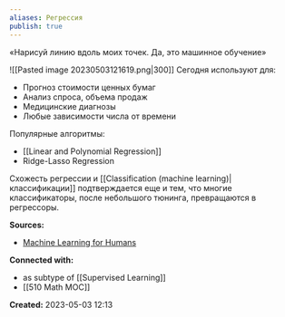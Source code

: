 ```yaml
---
aliases: Регрессия 
publish: true
---
```


«Нарисуй линию вдоль моих точек. Да, это машинное обучение»

![[Pasted image 20230503121619.png|300]]
Сегодня используют для:
-   Прогноз стоимости ценных бумаг
-   Анализ спроса, объема продаж
-   Медицинские диагнозы
-   Любые зависимости числа от времени

Популярные алгоритмы:
- [[Linear and Polynomial Regression]]
- Ridge-Lasso Regression

Схожесть регрессии и [[Classification (machine learning)|классификации]] подтверждается еще и тем, что многие классификаторы, после небольшого тюнинга, превращаются в регрессоры.



**Sources:**
- [Machine Learning for Humans](https://medium.com/machine-learning-for-humans/supervised-learning-740383a2feab)


**Connected with:**
- as subtype of [[Supervised Learning]]
- [[510 Math MOC]]



**Created:** 2023-05-03 12:13